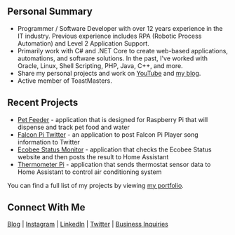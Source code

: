 <!-- ### Hi there 👋 -->

<!--
**almostengr/almostengr** is a ✨ _special_ ✨ repository because its `README.md` (this file) appears on your GitHub profile.

Here are some ideas to get you started:

- 🔭 I’m currently working on ...
- 🌱 I’m currently learning ...
- 👯 I’m looking to collaborate on ...
- 🤔 I’m looking for help with ...
- 💬 Ask me about ...
- 📫 How to reach me: ...
- 😄 Pronouns: ...
- ⚡ Fun fact: ...
-->

## Personal Summary

* Programmer / Software Developer with over 12 years experience in the IT industry. Previous experience includes RPA (Robotic Process Automation) and Level 2 Application Support.
* Primarily work with C# and .NET Core to create web-based applications, automations, and software solutions. In the past, I've worked with Oracle, Linux, Shell Scripting, PHP, Java, C++, and more.
* Share my personal projects and work on [YouTube](https://www.youtube.com/channel/UC4HCouBLtXD1j1U_17aBqig?sub_confirmation=1) and [my blog](https://thealmostengineer.com).
* Active member of ToastMasters.

## Recent Projects

* [Pet Feeder](https://github.com/almostengr/petfeeder) - application that is designed for Raspberry Pi that will dispense and track pet food and water
* [Falcon Pi Twitter](https://thealmostengineer.com/falconpitwitter) - an application to post Falcon Pi Player song information to Twitter
* [Ecobee Status Monitor](https://thealmostengineer.com/ecobeestatus) - application that checks the Ecobee Status website and then posts the result to Home Assistant
* [Thermometer Pi](https://thealmostengineer.com/thermometerpi) - application that sends thermostat sensor data to Home Assistant to control air conditioning system

You can find a full list of my projects by viewing [my portfolio](https://thealmostengineer.com/projects).

## Connect With Me

[Blog](https://thealmostengineer.com) |
[Instagram](https://www.instagram.com/almostengr) |
[LinkedIn](https://www.linkedin.com/in/krobinsontech) |
[Twitter](https://twitter.com/almostengr) |
[Business Inquiries](https://rhtservices.net)

